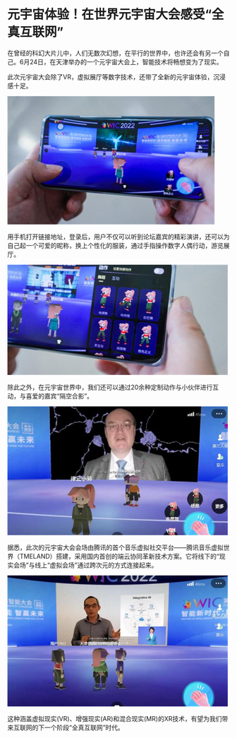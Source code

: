 # 元宇宙体验！在世界元宇宙大会感受“全真互联网”

在曾经的科幻大片儿中，人们无数次幻想，在平行的世界中，也许还会有另一个自己。6月24日，在天津举办的一个元宇宙大会上，智能技术将畅想变为了现实。

此次元宇宙大会除了VR，虚拟展厅等数字技术，还带了全新的元宇宙体验，沉浸感十足。

![配图一](20220701102707.png)

用手机打开链接地址，登录后，用户不仅可以听到论坛嘉宾的精彩演讲，还可以为自己起一个可爱的昵称，换上个性化的服装，通过手指操作数字人偶行动，游览展厅。

![配图一](20220701102733.png)

除此之外，在元宇宙世界中，我们还可以通过20余种定制动作与小伙伴进行互动，与喜爱的嘉宾“隔空合影”。

![配图一](20220701102746.png)

据悉，此次的元宇宙大会会场由腾讯的首个音乐虚拟社交平台——腾讯音乐虚拟世界（TMELAND）搭建，采用国内首创的端云协同革新技术方案。它将线下的“现实会场”与线上“虚拟会场”通过跨次元的方式连接起来。

![配图一](0220701102755.png)


这种涵盖虚拟现实(VR)、增强现实(AR)和混合现实(MR)的XR技术，有望为我们带来互联网的下一个阶段“全真互联网”时代。
